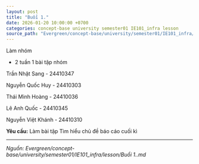 ```yaml
---
layout: post
title: "Buổi 1."
date: 2026-01-20 10:00:00 +0700
categories: concept-base university semester01 IE101_infra lesson
source_path: "Evergreen/concept-base/university/semester01/IE101_infra/lesson/Buổi 1..md"
---
```

Làm nhóm


+ 2 tuần 1 bài tập nhóm

Trần Nhật Sang - 24410347

Nguyễn Quốc Huy - 24410303

Thái Minh Hoàng - 24410036

Lê Anh Quốc - 24410345

Nguyễn Việt Khánh - 24410310


**Yêu cầu:** Làm bài tập
Tìm hiểu chủ đề báo cáo cuối kì

---
*Nguồn: Evergreen/concept-base/university/semester01/IE101_infra/lesson/Buổi 1..md*